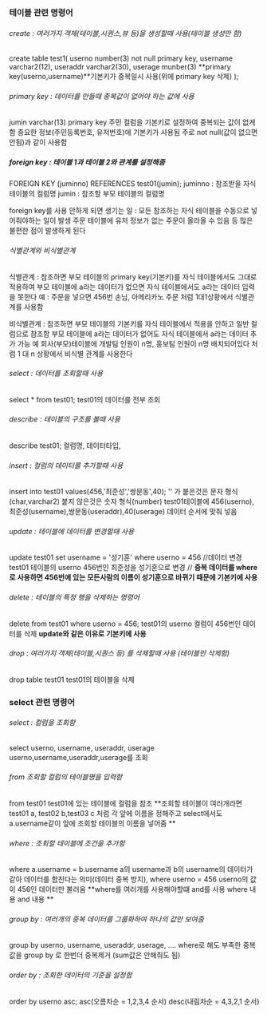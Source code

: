 ### 테이블 관련 명령어

###### create : 여러가지 객체(테이블,시퀀스,뷰 등)을 생성할때 사용(테이블 생성만 함)
create table test1(
userno number(3) not null primary key,
username varchar2(12),
useraddr varchar2(30),
userage munber(3)
	**primary key(userno,username)**기본키가 중복일시 사용(위에 primary key 삭제)
);
###### primary key : 데이터를 만들때 중복값이 없어야 하는 값에 사용
jumin varchar(13) primary key
주민 컬럼을 기본키로 설정하여 중복되는 값이 없게 함
중요한 정보(주민등록번호, 유저번호)에 기본키가 사용됨
주로 not null(값이 없으면 안됨)과 같이 사용함
##### foreign key : 테이블 1과 테이블 2와 관계를 설정해줌
FOREIGN KEY (juminno) REFERENCES test01(jumin);
juminno : 참조받을 자식 테이블의 컬럼명
jumin : 참조할 부모 테이블의 컬럼명

foreign key를 사용 안하게 되면 생기는 일 : 
모든 참조하는 자식 테이블을 수동으로 넣어줘야하는 일이 발생
주문 테이블에 유저 정보가 없는 주문이 올라올 수 있음 등 
많은 불편한 점이 발생하게 된다
###### 식별관계와 비식별관계
식별관계 : 참조하면 부모 테이블의 primary key(기본키)를 자식 테이블에서도 그대로 적용하여
부모 테이블에 a라는 데이터가 없으면 자식 테이블에서도 a라는 데이터 입력을 못한다 
예 : 주문을 넣으면 456번 손님, 아메리카노 주문 처럼 1대1상황에서 식별관계를 사용함

비식별관계 : 참조하면 부모 테이블의 기본키를 자식 테이블에서 적용을 안하고 일반 컬럼으로 참조함
부모 테이블에 a라는 데이터가 없어도 자식 테이블에서 a라는 데이터 추가 가능
예 회사(부모)테이블에 개발팀 인원이 n명, 홍보팀 인원이 n명 배치되어있다 처럼
1 대 n 상황에서 비식별 관계를 사용한다



###### select : 데이터를 조회할때 사용
select * from test01;
test01의 데이터를 전부 조회

###### describe : 테이블의 구조를 볼때 사용
describe test01;
컬럼명, 데이터타입, 

###### insert : 컬럼의 데이터를 추가할때 사용
insert into test01 values(456,'최준성','쌍문동',40);
'' 가 붙은것은 문자 형식(char,varchar2)
붙지 않은것은 숫자 형식(number)
test01테이블에 456(userno),최준성(username),쌍문동(useraddr),40(userage) 데이터 순서에 맞춰 넣음


###### update : 테이블에 데이터를 변경할때 사용
update test01 set username = '성기훈' where userno = 456  //데이터 변경
test01 테이블의 userno 456번인 최준성을 성기훈으로 변경 //
**중복 데이터를 where로 사용하면 456번에 있는 모든사람의 이름이 성기훈으로 바뀌기 때문에 기본키에 사용**

###### delete : 테이블의 특정 행을 삭제하는 명령어
delete from test01 where userno = 456;
test01의 userno 컬럼이 456번인 데이터를 삭제 
**update와 같은 이유로 기본키에 사용**


###### drop : 여러가지 객체(테이블,시퀀스 등) 를 삭제할때 사용 (테이블만 삭제함)
drop table test01 
test01의 테이블을 삭제





### select 관련 명령어

###### select : 컬럼을 조회함
select userno, username, useraddr, userage
userno,username,useraddr,userage를 조회

###### from 조회할 컬럼의 테이블명을 입력함
from test01
test01에 있는 테이블에 컬럼을 참조
**조회할 테이블이 여러개라면 
test01 a, test02 b,test03 c 처럼 각 앞에 이름을 정해주고
select에서도 a.username같이 앞에 조회할 테이블의 이름을 넣어줌
**
###### where : 조회할 테이블에 조건을 추가함
where a.username = b.username
a의 username과 b의 username의 데이터가 같아 데이터를 합친다는 의미(데이터 중복 방지),
where userno = 456
userno의 값이 456인 데이터만 불러옴
**where를 여러개를 사용해야할떄 and를 사용
where 내용 and 내용
**
###### group by : 여러개의 중복 데이터를 그룹화하여 하나의 값만 보여줌
group by userno, username, useraddr, userage, ....
where로 해도 부족한 중복값을 group by 로 한번더 중복제거 (sum값은 안해줘도 됨)
###### order by : 조회한 데이터의 기준을 설정함
order by userno asc;
asc(오름차순 = 1,2,3,4 순서)
desc(내림차순 = 4,3,2,1 순서)

